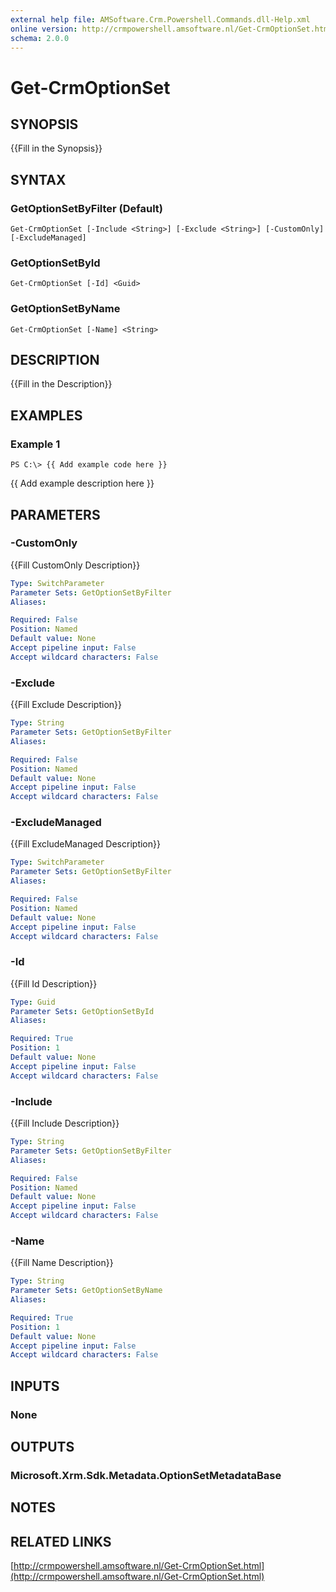 ```yaml
---
external help file: AMSoftware.Crm.Powershell.Commands.dll-Help.xml
online version: http://crmpowershell.amsoftware.nl/Get-CrmOptionSet.html
schema: 2.0.0
---
```


# Get-CrmOptionSet

## SYNOPSIS
{{Fill in the Synopsis}}

## SYNTAX

### GetOptionSetByFilter (Default)
```
Get-CrmOptionSet [-Include <String>] [-Exclude <String>] [-CustomOnly] [-ExcludeManaged]
```

### GetOptionSetById
```
Get-CrmOptionSet [-Id] <Guid>
```

### GetOptionSetByName
```
Get-CrmOptionSet [-Name] <String>
```

## DESCRIPTION
{{Fill in the Description}}

## EXAMPLES

### Example 1
```
PS C:\> {{ Add example code here }}
```

{{ Add example description here }}

## PARAMETERS

### -CustomOnly
{{Fill CustomOnly Description}}

```yaml
Type: SwitchParameter
Parameter Sets: GetOptionSetByFilter
Aliases: 

Required: False
Position: Named
Default value: None
Accept pipeline input: False
Accept wildcard characters: False
```

### -Exclude
{{Fill Exclude Description}}

```yaml
Type: String
Parameter Sets: GetOptionSetByFilter
Aliases: 

Required: False
Position: Named
Default value: None
Accept pipeline input: False
Accept wildcard characters: False
```

### -ExcludeManaged
{{Fill ExcludeManaged Description}}

```yaml
Type: SwitchParameter
Parameter Sets: GetOptionSetByFilter
Aliases: 

Required: False
Position: Named
Default value: None
Accept pipeline input: False
Accept wildcard characters: False
```

### -Id
{{Fill Id Description}}

```yaml
Type: Guid
Parameter Sets: GetOptionSetById
Aliases: 

Required: True
Position: 1
Default value: None
Accept pipeline input: False
Accept wildcard characters: False
```

### -Include
{{Fill Include Description}}

```yaml
Type: String
Parameter Sets: GetOptionSetByFilter
Aliases: 

Required: False
Position: Named
Default value: None
Accept pipeline input: False
Accept wildcard characters: False
```

### -Name
{{Fill Name Description}}

```yaml
Type: String
Parameter Sets: GetOptionSetByName
Aliases: 

Required: True
Position: 1
Default value: None
Accept pipeline input: False
Accept wildcard characters: False
```

## INPUTS

### None


## OUTPUTS

### Microsoft.Xrm.Sdk.Metadata.OptionSetMetadataBase


## NOTES

## RELATED LINKS

[http://crmpowershell.amsoftware.nl/Get-CrmOptionSet.html](http://crmpowershell.amsoftware.nl/Get-CrmOptionSet.html)

